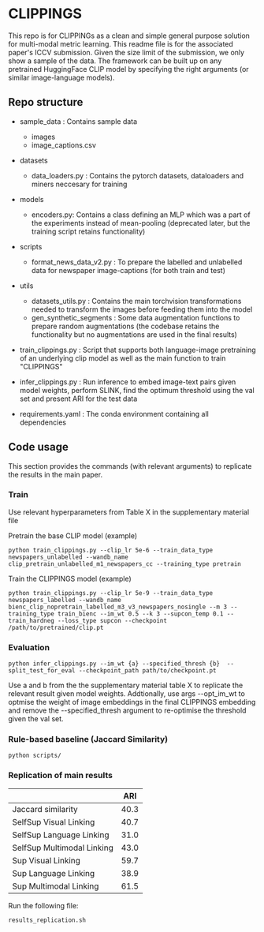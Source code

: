 # CLIPPINGS

This repo is for CLIPPINGs as a clean and simple general purpose solution for multi-modal metric learning.
This readme file is for the associated paper's ICCV submission. Given the size limit of the submission, we only show a sample of the data. 
The framework can be built up on any pretrained HuggingFace CLIP model by specifying the right arguments (or similar image-language models).

## Repo structure


- sample_data : Contains sample data
    -  images
    -  image_captions.csv

- datasets
    - data_loaders.py : Contains the pytorch datasets, dataloaders and miners neccesary for training

- models
    - encoders.py: Contains a class defining an MLP which was a part of the experiments instead of mean-pooling (deprecated later, but the training script retains functionality)

- scripts
    - format_news_data_v2.py : To prepare the labelled and unlabelled data for newspaper image-captions (for both train and test)

- utils 
    - datasets_utils.py : Contains the main torchvision transformations needed to transform the images before feeding them into the model
    - gen_synthetic_segments : Some data augmentation functions to prepare random augmentations (the codebase retains the functionality but no augmentations are used in the final results)

- train_clippings.py : Script that supports both language-image pretraining of an underlying clip model as well as the main function to train "CLIPPINGS"

- infer_clippings.py : Run inference to embed image-text pairs given model weights, perform SLINK, find the optimum threshold using the val set and present ARI for the test data

- requirements.yaml : The conda environment containing all dependencies

## Code usage
This section provides the commands (with relevant arguments) to replicate the results in the main paper. 

### Train
Use relevant hyperparameters from Table X in the supplementary material file

Pretrain the base CLIP model (example)

```
python train_clippings.py --clip_lr 5e-6 --train_data_type newspapers_unlabelled --wandb_name clip_pretrain_unlabelled_m1_newspapers_cc --training_type pretrain

```

Train the CLIPPINGS model (example)

```
python train_clippings.py --clip_lr 5e-9 --train_data_type newspapers_labelled --wandb_name bienc_clip_nopretrain_labelled_m3_v3_newspapers_nosingle --m 3 --training_type train_bienc --im_wt 0.5 --k 3 --supcon_temp 0.1 --train_hardneg --loss_type supcon --checkpoint /path/to/pretrained/clip.pt
```

### Evaluation

``` 
python infer_clippings.py --im_wt {a} --specified_thresh {b}  --split_test_for_eval --checkpoint_path path/to/checkpoint.pt 

```
Use a and b from the the supplementary material table X to replicate the relevant result given model weights. Addtionally, use args --opt_im_wt to optmise the weight of image embeddings in the final CLIPPINGS embedding and remove the --specified_thresh argument to re-optimise the threshold given the val set. 


### Rule-based baseline (Jaccard Similarity)

```
python scripts/
```

### Replication of main results

|                            | ARI  |
|----------------------------|------|
| Jaccard similarity         | 40.3 |
| SelfSup Visual Linking     | 40.7 |
| SelfSup Language Linking   | 31.0 |
| SelfSup Multimodal Linking | 43.0 |
| Sup Visual Linking         | 59.7 |
| Sup Language Linking       | 38.9 |
| Sup Multimodal Linking     | 61.5 |

Run the following file: 

```
results_replication.sh
```
